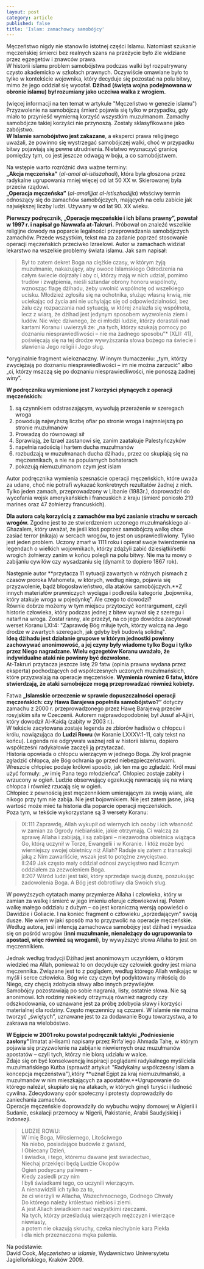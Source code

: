 ```yaml
---
layout: post
category: article
published: false
title: 'Islam: zamachowcy samobójcy'
---
```

Męczeństwo nigdy nie stanowiło istotnej części Islamu. Natomiast szukanie męczeńskiej śmierci bez realnych szans na przeżycie było źle widziane przez egzegetów i znawców prawa.      
W historii islamu problem samobójstwa podczas walki był rozpatrywany czysto akademicko w szkołach prawnych. Oczywiście omawiane było to tylko w kontekście wojownika, który decyduje się pozostać na polu bitwy, mimo że jego oddział się wycofał. **Dżihad (święta wojna podejmowana w obronie islamu) był rozumiany jako uczciwa walka z wrogiem.**        
<!--more-->
(więcej informacji na ten temat w artykule "Męczeństwo w genezie islamu")      
Przyzwolenie na samobójczą śmierć pojawia się tylko w przypadku, gdy miało to przynieść wymierną korzyść wszystkim muzułmanom. Zamachy samobójcze takiej korzyści nie przynoszą. Zostały sklasyfikowane jako zabójstwo.                
**W Islamie samobójstwo jest zakazane**, a eksperci prawa religijnego uważali, że powinno się wystrzegać samobójczej walki, choć w przypadku bitwy pojawiają się pewne utrudnienia. Niełatwo wyznaczyć granicę pomiędzy tym, co jest jeszcze odwagą w boju, a co samobójstwem.           

Na wstępie warto rozróżnić dwa ważne terminy:     
**„Akcja męczeńska”** (_al-amal al-istiszahadi_), która była głoszona przez radykalne ugrupowania mniej więcej od lat 50 XX w. Skierowanej była przeciw rządowi.         
**„Operacja męczeńska”** (_al-amalijjat al-istiszhadijja_) właściwy termin odnoszący się do zamachów samobójczych, mających na celu zabicie jak największej liczby ludzi. Używany w od lat 90. XX wieku.       

**Pierwszy podręcznik, „Operacje męczeńskie i ich bilans prawny”, powstał w 1997 r. i napisał go Nawwafa at-Takruri.** Próbował on znaleźć wszelkie religijne dowody na poparcie legalności przeprowadzania samobójczych zamachów. Przede wszystkim, tekst ma za zadanie poprzeć stosowanie operacji męczeńskich przeciwko Izraelowi. Autor w zamachach widział lekarstwo na wszelkie problemy świata islamu. Jak sam napisał:      

> Był to zatem dekret Boga na ciężkie czasy, w którym żyją muzułmanie, nakazujący, aby owoce Islamskiego Odrodzenia na całym świecie dojrzały i aby ci, którzy mają w nich udział, pomimo trudów i zwątpienia, nieśli sztandar obrony honoru wspólnoty, wznosząc flagę dżihadu, żeby uwolnić wspólnotę od wszelkiego ucisku. Młodzież zgłosiła się na ochotnika, służąc własną krwią, nie uciekając od życia ani nie uchylając się od odpowiedzialności, bez żalu czy rozpaczania nad sytuacją, w której znalazła się wspólnota, lecz z wiarą, że dżihad jest jedynym sposobem wyzwolenia ziem i ludów. Nic więc dziwnego, że ci młodzi ludzie, którzy dorastali nad kartami Koranu i uwierzyli że: „na tych, którzy szukają pomocy po doznaniu niesprawiedliwości – nie ma żadnego sposobu”* (XLII: 41), poświęcają się na tej drodze wywyższania słowa bożego na świecie i sławienia Jego religii i Jego sług.         

*oryginalnie fragment wieloznaczny. W innym tłumaczeniu: „tym, którzy zwyciężają po doznaniu niesprawiedliwości – im nie można zarzucić” albo „ci, którzy mszczą się po doznaniu niesprawiedliwości, nie ponoszą żadnej winy”.    

**W podręczniku wymienione jest 7 korzyści płynących z operacji męczeńskich:**    
1. są czynnikiem odstraszającym, wywołują przerażenie w szeregach wroga     
2. powodują najwyższą liczbę ofiar po stronie wroga i najmniejszą po stronie muzułmanów     
3. Prowadzą do równowagi sił    
4. Sprawiają, że Izrael zastanowi się, zanim zaatakuje Palestyńczyków    
5. napełnia radością i hartem ducha muzułmanów    
6. rozbudzają w muzułmanach ducha dżihadu, przez co skupiają się na     męczennikach, a nie na popularnych bohaterach    
7. pokazują niemuzułmanom czym jest islam    

Autor podręcznika wymienia szesnaście operacji męczeńskich, które uważa za udane, choć nie potrafi wykazać konkretnych rezultatów żadnej z nich. Tylko jeden zamach, przeprowadzony w Libanie (1983r.), doprowadził do wycofania wojsk amerykańskich i francuskich z kraju (śmierć poniosło 219 marines oraz 47 żołnierzy francuskich).      

**Dla autora całą korzyścią z zamachów ma być zasianie strachu w sercach wrogów.** Zgodne jest to ze stwierdzeniem uczonego muzułmańskiego al-Ghazalem, który uważał, że jeśli ktoś poprzez samobójczą walkę chce zasiać terror (nikaja) w sercach wrogów, to jest on usprawiedliwiony. Tylko jest jeden problem. Uczony zmarł w 1111 roku i opierał swoje twierdzenie na legendach o wielkich wojownikach, którzy zdążyli zabić dziesiątki/setki wrogich żołnierzy zanim w końcu polegli na polu bitwy. Nie ma tu mowy o zabijaniu cywilów czy wysadzaniu się (dynamit to dopiero 1867 rok).         

Następnie autor **przytacza 11 sytuacji zawartych w różnych pismach z czasów proroka Mahometa, w których, według niego, pojawia się przyzwolenie, bądź błogosławieństwo, dla ataków samobójczych.**Z innych materiałów prawniczych wyciąga i podkreśla kategorie „bojownika, który atakuje wroga w pojedynkę”. Ale czego to dowodzi?    
Równie dobrze możemy w tym miejscu przytoczyć kontrargument, czyli historie człowieka, który podczas jednej z bitew wyrwał się z szeregu i natarł na wroga. Został ranny, ale przeżył, na co jego dowódca zacytował werset Koranu LXI:4: "Zaprawdę Bóg miłuje tych, którzy walczą na Jego drodze w zwartych szeregach, jak gdyby byli budowlą solidną".      
**Ideą dżihadu jest działanie grupowe w którym jednostki powinny zachowywać anonimowość, a jej czyny były wiadome tylko Bogu i tylko przez Niego nagradzane. Wielu egzegetów Koranu uważało, że indywidualne ataki nie powinny być dozwolone.**     
At-Takruri przytacza jeszcze listę 29 fatw (opinia prawna wydana przez eksperta) pochodzących od współczesnych uczonych muzułmańskich, które przyzwalają na operacje męczeńskie. **Wymienia również 6 fatw, które stwierdzają, że ataki samobójcze mogą przeprowadzać również kobiety.**    

Fatwa **„Islamskie orzeczenie w sprawie dopuszczalności operacji męczeńskich: czy Hawa Barajewa popełniła samobójstwo?”** dotyczy zamachu z 2000 r. przeprowadzonego przez Hawę Barajewą przeciw rosyjskim siła w Czeczenii. Autorem najprawdopodobniej był Jusuf al-Ajjiri, który dowodził Al-Kaidą (zabity w 2003 r.).      
W tekście zacytowana zostaje legenda ze zbiorów hadisów o chłopcu i królu, nawiązująca do **Ludzi Rowu** (w Koranie LXXXV:1-11, cały tekst na końcu). Legenda nie odgrywała ważnej roli w historii islamu, dopiero współcześni radykałowie zaczęli ją przytaczać.      
Historia opowiada o chłopcu wierzącym w jednego Boga. Zły król pragnie zgładzić chłopca, ale Bóg ochrania go przed niebezpieczeństwami. Wreszcie chłopiec podaje królowi sposób, jak ten ma go zgładzić. Król musi użyć formuły: „w imię Pana tego młodzieńca”. Chłopiec zostaje zabity i wrzucony w ogień. Ludzie obserwujący egzekucję nawracają się na wiarę chłopca i również rzucają się w ogień.      
Chłopiec z pewnością jest męczennikiem umierającym za swoją wiarę, ale nikogo przy tym nie zabija. Nie jest bojownikiem. Nie jest zatem jasne, jaką wartość może mieć ta historia dla poparcie operacji męczeńskich.     
Poza tym, w tekście wykorzystane są 3 wersety Koranu:    

> IX:111 Zaprawdę, Allah wykupił od wiernych ich osoby i ich własność w zamian za Ogrody niebiańskie, jakie otrzymają. Ci walczą za sprawę Allaha i zabijają, i są zabijani – niezawodna obietnica wiążąca Go, którą uczynił w Torze, Ewangelii i w Koranie. I któż może być wierniejszy swojej obietnicy niż Allah? Raduje się zatem z transakcji jaką z Nim zawarliście, wszak jest to potężne zwycięstwo.    
II:249 Jak często mały oddział odnosi zwycięstwo nad licznym oddziałem za zezwoleniem Boga.   
II:207 Wśród ludzi jest taki, który sprzedaje swoją duszę, poszukując zadowolenia Boga. A Bóg jest dobrotliwy dla Swoich sług.     

W powyższych cytatach mamy przymierze Allaha i człowieka, który w zamian za walkę i śmierć w jego imieniu oferuje człowiekowi raj. Potem walkę małego oddziału z dużym – co jest koraniczną wersją opowieści o Dawidzie i Goliacie. I na koniec fragment o człowieku „sprzedającym” swoją dusze. Nie wiem w jaki sposób ma to przyzwolić na operacje męczeńskie.         
Według autora, jeśli intencją zamachowca samobójcy jest dżihad i wysadza się on pośród wrogów (**inni muzułmanie, nienależący do ugrupowania to apostaci, więc również są wrogami**), by wywyższyć słowa Allaha to jest on męczennikiem.     

Jednak według tradycji Dżihad jest anonimowym uczynkiem, o którym wiedzieć ma Allah, ponieważ to on decyduje czy człowiek godny jest miana męczennika. Związane jest to z poglądem, według którego Allah wnikając w myśli i serce człowieka. Bóg wie czy czyn był podyktowany miłością do Niego, czy chęcią zdobycia sławy albo innych przywilejów.     
Samobójcy pozostawiają po sobie nagrania, listy, ostatnie słowa. Nie są anonimowi. Ich rodziny niekiedy otrzymują również nagrody czy odszkodowania, co uznawane jest za próbę zdobycia sławy i korzyści materialnej dla rodziny. Często męczennicy są czczeni. W islamie nie można tworzyć „świętych”, uznawane jest to za dodawanie Bogu towarzystwa, a to zakrawa na wielobóstwo.      

**W Egipcie w 2001 roku powstał podręcznik taktyki „Podniesienie zasłony”**(Imatat al-lisam) napisany przez Rrifa'iego Ahmada Tahę, w którym pojawia się przyzwolenie na zabijanie niewiernych oraz muzułmanów apostatów – czyli tych, którzy nie biorą udziału w walce.      
Zdaje się on być konsekwencją inspiracji poglądami radykalnego myśliciela muzułmańskiego Kutba (sprawdź artykuł: "Radykalny współczesny islam a koncepcja męczeństwa"),który **uznał Egipt za kraj niemuzułmański, a muzułmanów w nim mieszkających za apostatów.**Ugrupowanie do którego należał, skupiało się na atakach, w których ginęli turyści i ludność cywilna. Zdecydowany opór społeczny i protesty doprowadziły do zaniechania zamachów.     
Operacje męczeńskie doprowadziły do wybuchu wojny domowej w Algierii i Sudanie, eskalacji przemocy w Nigerii, Pakistanie, Arabii Saudyjskiej i Indonezji.       

> LUDZIE ROWU:    
W imię Boga, Miłosiernego, Litościwego    
Na niebo, posiadające budowle z gwiazd,    
I Obiecany Dzień,    
I świadka, i tego, któremu dawane jest świadectwo,    
Niechaj przeklęci będą Ludzie Okopów    
Ogień podsycany paliwem -    
Kiedy zasiedli przy nim     
I byli świadkami tego, co uczynili wierzącym.    
A nienawidzili ich tylko za to,    
że ci wierzyli w Allacha, Wszechmocnego, Godnego Chwały    
Do którego należy królestwo niebios i ziemi.     
A jest Allach świadkiem nad wszystkimi rzeczami.    
Na tych, którzy prześladują wierzących mężczyzn i wierzące niewiasty,    
a potem nie okazują skruchy, czeka niechybnie kara Piekła    
i dla nich przeznaczona męka palenia.     

Na podstawie:    
David Cook, _Męczeństwo w islamie_, Wydawnictwo Uniwersytetu Jagiellońskiego, Kraków 2009.    









